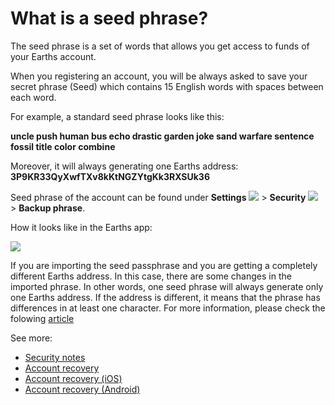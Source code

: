 # What is a seed phrase?

The seed phrase is a set of words that allows you get access to funds of your Earths account.

When you registering an account, you will be always asked to save your secret phrase (Seed) which contains 15 English words with spaces between each word.

For example, a standard seed phrase looks like this:

**uncle push human bus echo drastic garden joke sand warfare sentence fossil title color combine**

Moreover, it will always generating one Earths address: **3P9KR33QyXwfTXv8kKtNGZYtgKk3RXSUk36**

Seed phrase of the account can be found under **Settings** ![](/_assets/seed_phrase_02.png) > **Security** ![](/_assets/seed_phrase_03.png) > **Backup phrase**.

How it looks like in the Earths app:

![](/_assets/seed_phrase_01.png)

If you are importing the seed passphrase and you are getting a completely different Earths address. In this case, there are some changes in the imported phrase. In other words, one seed phrase will always generate only one Earths address. If the address is different, it means that the phrase has differences in at least one character. For more information, please check the folowing [article](/earths-client/frequently-asked-questions-faq/account-management/one-seed.md)

See more:

* [Security notes](/overview/security-notes.md)
* [Account recovery](/earths-client/account-management/restore-an-account.md)
* [Account recovery (iOS)](/earths-client/mobile-apps/iOS/account-management/restore-an-account.md)
* [Account recovery (Android)](/earths-client/mobile-apps/android/account-management/restore-an-account.md)
